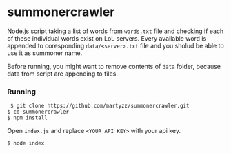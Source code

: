 # summonercrawler

Node.js script taking a list of words from ``words.txt`` file and checking if each of these individual words exist on LoL servers.
Every available word is appended to coresponding ``data/<server>.txt`` file and you sholud be able to use it as summoner name.

Before running, you might want to remove contents of ``data`` folder, because data from script are appending to files.

### Running

```
 $ git clone https://github.com/martyzz/summonercrawler.git
$ cd summonercrawler
$ npm install
```

Open ``index.js`` and replace ``<YOUR API KEY>`` with your api key.

```
$ node index
```